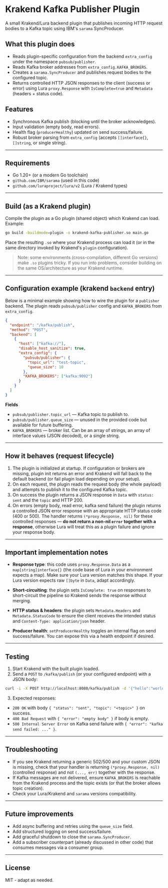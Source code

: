 # Krakend Kafka Publisher Plugin

A small Krakend/Lura backend plugin that publishes incoming HTTP request bodies to a Kafka topic using IBM's `sarama` SyncProducer.

## What this plugin does

* Reads plugin-specific configuration from the backend `extra_config` under the namespace `pubsub/publisher`.
* Reads Kafka broker addresses from `extra_config.KAFKA_BROKERS`.
* Creates a `sarama.SyncProducer` and publishes request bodies to the configured topic.
* Returns controlled HTTP JSON responses to the client (success or error) using Lura `proxy.Response` with `IsComplete=true` and `Metadata` (headers + status code).

## Features

* Synchronous Kafka publish (blocking until the broker acknowledges).
* Input validation (empty body, read errors).
* Health flag (`producerHealthy`) updated on send success/failure.
* Robust broker parsing from `extra_config` (accepts `[]interface{}`, `[]string`, or single string).

---

## Requirements

* Go 1.20+ (or a modern Go toolchain)
* `github.com/IBM/sarama` (used in this code)
* `github.com/luraproject/lura/v2` (Lura / Krakend types)

---

## Build (as a Krakend plugin)

Compile the plugin as a Go plugin (shared object) which Krakend can load. Example:

```bash
go build -buildmode=plugin -o krakend-kafka-publisher.so main.go
```

Place the resulting `.so` where your Krakend process can load it (or in the same directory invoked by Krakend's `plugin` configuration).

> Note: some environments (cross-compilation, different Go versions) make `.so` plugins tricky. If you run into problems, consider building on the same OS/architecture as your Krakend runtime.

---

## Configuration example (krakend `backend` entry)

Below is a minimal example showing how to wire the plugin for a `publisher` backend. The plugin reads `pubsub/publisher` config and `KAFKA_BROKERS` from `extra_config`.

```json
{
  "endpoint": "/kafka/publish",
  "method": "POST",
  "backend": [
    {
      "host": ["kafka://"],
      "disable_host_sanitize": true,
      "extra_config": {
        "pubsub/publisher": {
          "topic_url": "test-topic",
          "queue_size": 10
        },
        "KAFKA_BROKERS": ["kafka:9092"]
      }
    }
  ]
}
```

**Fields**

* `pubsub/publisher.topic_url` — Kafka topic to publish to.
* `pubsub/publisher.queue_size` — unused in the provided code but available for future buffering.
* `KAFKA_BROKERS` — broker list. Can be an array of strings, an array of interface values (JSON decoded), or a single string.

---

## How it behaves (request lifecycle)

1. The plugin is initialized at startup. If configuration or brokers are missing, plugin init returns an error and Krakend will fall back to the default backend (or fail plugin load depending on your setup).
2. On each request, the plugin reads the request body (the whole payload) and attempts to publish it to the configured Kafka topic.
3. On success the plugin returns a JSON response in `Data` with `status: sent` and the `topic` and HTTP 200.
4. On errors (empty body, read error, kafka send failure) the plugin returns a controlled JSON error response with an appropriate HTTP status code (400 or 500). The handler returns `(*proxy.Response, nil)` for these controlled responses — **do not return a non-nil `error` together with a response**, otherwise Lura will treat this as a plugin failure and ignore your response body.

---

## Important implementation notes

* **Response type**: this code uses `proxy.Response.Data` as a `map[string]interface{}` (the code base of Lura in your environment expects a map). Make sure your Lura version matches this shape. If your Lura version expects raw `[]byte` in `Data`, adapt accordingly.

* **Short-circuiting**: the plugin sets `IsComplete: true` on responses to short-circuit the pipeline so Krakend sends the response without merging.

* **HTTP status & headers**: the plugin sets `Metadata.Headers` and `Metadata.StatusCode` to ensure the client receives the intended status and `Content-Type: application/json` header.

* **Producer health**: `setProducerHealthy` toggles an internal flag on send success/failure. You can expose this via a health endpoint if desired.

---

## Testing

1. Start Krakend with the built plugin loaded.
2. Send a `POST` to `/kafka/publish` (or your configured endpoint) with a JSON body:

```bash
curl -i -X POST http://localhost:8080/kafka/publish -d '{"hello":"world"}' -H "Content-Type: application/json"
```

3. Expected responses:

* `200 OK` with body `{ "status": "sent", "topic": "<topic>" }` on success.
* `400 Bad Request` with `{ "error": "empty body" }` if body is empty.
* `500 Internal Server Error` on Kafka send failure with `{ "error": "kafka send failed: ..." }`.

---

## Troubleshooting

* If you see Krakend returning a generic 502/500 and your custom JSON is missing, check that your handler is returning `(*proxy.Response, nil)` (controlled response) and not `(..., err)` together with the response.
* If Kafka messages are not delivered, ensure `KAFKA_BROKERS` is reachable from the Krakend process and the topic exists (or that the broker allows topic creation).
* Check your Lura/Krakend and `sarama` versions compatibility.

---

## Future improvements

* Add async buffering and retries using the `queue_size` field.
* Add structured logging on send success/failure.
* Add graceful shutdown to close the `sarama.SyncProducer`.
* Add a subscriber counterpart (already discussed in other code) that consumes messages via a consumer group.

---

## License

MIT - adapt as needed.
